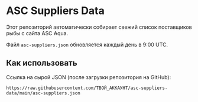 # ASC Suppliers Data

Этот репозиторий автоматически собирает свежий список поставщиков рыбы с сайта ASC Aqua.

Файл `asc-suppliers.json` обновляется каждый день в 9:00 UTC.

## Как использовать

Ссылка на сырой JSON (после загрузки репозитория на GitHub):

```
https://raw.githubusercontent.com/ТВОЙ_АККАУНТ/asc-suppliers-data/main/asc-suppliers.json
```
